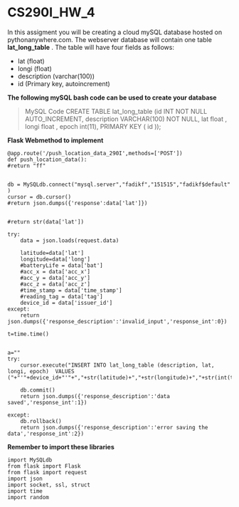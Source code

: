 # CS290I_HW_4
In this assigment you will be creating a cloud mySQL database hosted on pythonanywhere.com.
The webserver database will contain one table **lat_long_table** . The table will have four fields as follows:
* lat (float)
* longi (float)
* description (varchar(100))
* id (Primary key, autoincrement)

**The following mySQL bash code can be used to create your database**
> MySQL Code
CREATE TABLE lat_long_table (id INT NOT NULL AUTO_INCREMENT, description VARCHAR(100) NOT NULL, lat float , longi float , epoch int(11), PRIMARY KEY ( id ));


**Flask Webmethod to implement**



    @app.route('/push_location_data_290I',methods=['POST'])
    def push_location_data():
    #return "ff"


    db = MySQLdb.connect("mysql.server","fadikf","151515","fadikf$default" )
    cursor = db.cursor()
    #return json.dumps({'response':data['lat']})


    #return str(data['lat'])

    try:
        data = json.loads(request.data)
        
        latitude=data['lat']
        longitude=data['long']
        #batteryLife = data['bat']
        #acc_x = data['acc_x']
        #acc_y = data['acc_y']
        #acc_z = data['acc_z']
        #time_stamp = data['time_stamp']
        #reading_tag = data['tag']
        device_id = data['issuer_id']
    except:
        return json.dumps({'response_description':'invalid_input','response_int':0})

    t=time.time()


    a=""
    try:
        cursor.execute("INSERT INTO lat_long_table (description, lat, longi, epoch)  VALUES ("+"'"+device_id+"'"+","+str(latitude)+","+str(longitude)+","+str(int(t))+");")

        db.commit()
        return json.dumps({'response_description':'data saved','response_int':1})

    except:
        db.rollback()
        return json.dumps({'response_description':'error saving the data','response_int':2})

**Remember to import these libraries**

    import MySQLdb
    from flask import Flask
    from flask import request
    import json
    import socket, ssl, struct
    import time
    import random
 
